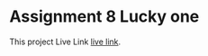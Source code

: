 # Assignment 8 Lucky one

This project Live Link [live link](https://magical-kitten-4454fa.netlify.app/).

